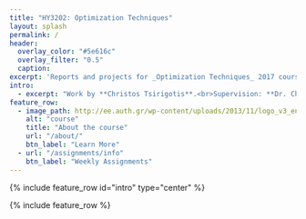 ```yaml
---
title: "ΗΥ3202: Optimization Techniques"
layout: splash
permalink: /
header:
  overlay_color: "#5e616c"
  overlay_filter: "0.5"
  caption:
excerpt: 'Reports and projects for _Optimization Techniques_ 2017 course of ECE school of Aristotle University of Thessaloniki.<br /> <small><a href="https://github.com/tsirif/optimization-auth-course">Project repo</a></small><br />'
intro:
  - excerpt: "Work by **Christos Tsirigotis**.<br>Supervision: **Dr. Charalambos Bechlioulis**."
feature_row:
  - image_path: http://ee.auth.gr/wp-content/uploads/2013/11/logo_v3_en.png
    alt: "course"
    title: "About the course"
    url: "/about/"
    btn_label: "Learn More"
  - url: "/assignments/info"
    btn_label: "Weekly Assignments"
---
```


{% include feature_row id="intro" type="center" %}

{% include feature_row %} 
